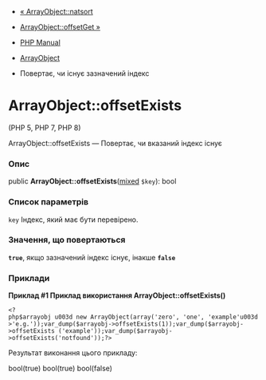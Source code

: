 - [« ArrayObject::natsort](arrayobject.natsort.md)
- [ArrayObject::offsetGet »](arrayobject.offsetget.md)

- [PHP Manual](index.md)
- [ArrayObject](class.arrayobject.md)
- Повертає, чи існує зазначений індекс

# ArrayObject::offsetExists

(PHP 5, PHP 7, PHP 8)

ArrayObject::offsetExists — Повертає, чи вказаний індекс існує

### Опис

public
**ArrayObject::offsetExists**([mixed](language.types.declarations.md#language.types.declarations.mixed)
`$key`): bool

### Список параметрів

`key`
Індекс, який має бути перевірено.

### Значення, що повертаються

**`true`**, якщо зазначений індекс існує, інакше
**`false`**

### Приклади

**Приклад #1 Приклад використання **ArrayObject::offsetExists()****

` <?php$arrayobj u003d new ArrayObject(array('zero', 'one', 'example'u003d>'e.g.'));var_dump($arrayobj->offsetExists(1));var_dump($arrayobj->offsetExists ('example'));var_dump($arrayobj->offsetExists('notfound'));?> `

Результат виконання цього прикладу:

bool(true)
bool(true)
bool(false)
